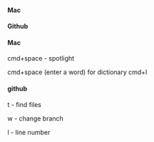 #### Mac
#### Github


#### Mac
cmd+space - spotlight

cmd+space (enter a word) for dictionary cmd+l


#### github
t - find files

w - change branch

l - line number



